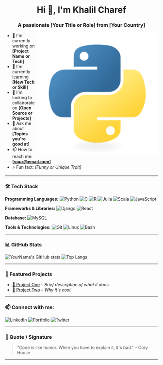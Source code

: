 <h1 align="center">Hi 👋, I'm Khalil Charef</h1>
<h3 align="center">A passionate [Your Title or Role] from [Your Country]</h3>

<img align="right" alt="Coding" width="400" src="https://raw.githubusercontent.com/devicons/devicon/master/icons/python/python-original.svg">

- 🔭 I'm currently working on **[Project Name or Tech]**
- 🌱 I'm currently learning **[New Tech or Skill]**
- 👯 I'm looking to collaborate on **[Open Source or Projects]**
- 💬 Ask me about **[Topics you're good at]**
- 📫 How to reach me: **[your@email.com]**
- ⚡ Fun fact: *[Funny or Unique Trait]*

---

### 🛠️ Tech Stack

**Programming Languages:**
![Python](https://img.shields.io/badge/Python-3776AB?style=flat&logo=python&logoColor=white)
![C](https://img.shields.io/badge/C-00599C?style=flat&logo=c&logoColor=white)
![R](https://img.shields.io/badge/R-276DC3?style=flat&logo=r&logoColor=white)
![Julia](https://img.shields.io/badge/Julia-9558B2?style=flat&logo=julia&logoColor=white)
![Scala](https://img.shields.io/badge/Scala-DC322F?style=flat&logo=scala&logoColor=white)
![JavaScript](https://img.shields.io/badge/JavaScript-F7DF1E?style=flat&logo=javascript&logoColor=black)

**Frameworks & Libraries:**
![Django](https://img.shields.io/badge/Django-092E20?style=flat&logo=django&logoColor=white)
![React](https://img.shields.io/badge/React-20232A?style=flat&logo=react&logoColor=61DAFB)

**Database:**
![MySQL](https://img.shields.io/badge/MySQL-00000F?style=flat&logo=mysql&logoColor=white)

**Tools & Technologies:**
![Git](https://img.shields.io/badge/Git-F05032?style=flat&logo=git&logoColor=white)
![Linux](https://img.shields.io/badge/Linux-FCC624?style=flat&logo=linux&logoColor=black)
![Bash](https://img.shields.io/badge/Bash-4EAA25?style=flat&logo=gnu-bash&logoColor=white)

---

### 📊 GitHub Stats
![YourName's GitHub stats](https://github-readme-stats.vercel.app/api?username=YourGitHubUsername&show_icons=true&theme=radical)
![Top Langs](https://github-readme-stats.vercel.app/api/top-langs/?username=YourGitHubUsername&layout=compact&theme=radical)

---

### 🚀 Featured Projects
- [🔗 Project One](https://github.com/your/project1) – *Brief description of what it does.*
- [🔗 Project Two](https://github.com/your/project2) – *Why it's cool.*

---

### 📫 Connect with me:
[![LinkedIn](https://img.shields.io/badge/LinkedIn-blue?style=flat&logo=linkedin&logoColor=white)](https://linkedin.com/in/yourname)
[![Portfolio](https://img.shields.io/badge/Portfolio-%23000000.svg?style=flat&logo=firefox&logoColor=white)](https://yourportfolio.com)
[![Twitter](https://img.shields.io/badge/Twitter-blue?style=flat&logo=twitter&logoColor=white)](https://twitter.com/yourname)

---

### 🧠 Quote / Signature
> "Code is like humor. When you have to explain it, it's bad." – Cory House

---
